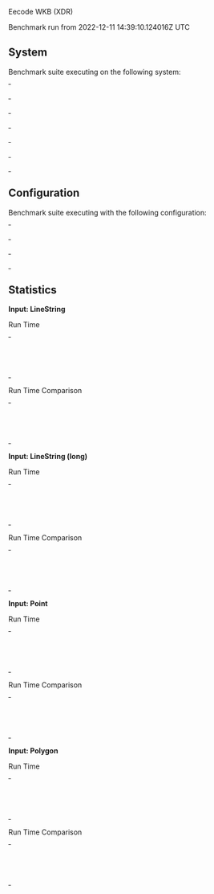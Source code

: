 Eecode WKB (XDR)

Benchmark run from 2022-12-11 14:39:10.124016Z UTC

## System

Benchmark suite executing on the following system:

<table style="width: 1%">
  <tr>
    <th style="width: 1%; white-space: nowrap">Operating System</th>
    <td>macOS</td>
  </tr><tr>
    <th style="white-space: nowrap">CPU Information</th>
    <td style="white-space: nowrap">Apple M1</td>
  </tr><tr>
    <th style="white-space: nowrap">Number of Available Cores</th>
    <td style="white-space: nowrap">8</td>
  </tr><tr>
    <th style="white-space: nowrap">Available Memory</th>
    <td style="white-space: nowrap">16 GB</td>
  </tr><tr>
    <th style="white-space: nowrap">Elixir Version</th>
    <td style="white-space: nowrap">1.14.2</td>
  </tr><tr>
    <th style="white-space: nowrap">Erlang Version</th>
    <td style="white-space: nowrap">25.1.2</td>
  </tr>
</table>

## Configuration

Benchmark suite executing with the following configuration:

<table style="width: 1%">
  <tr>
    <th style="width: 1%">:time</th>
    <td style="white-space: nowrap">10 s</td>
  </tr><tr>
    <th>:parallel</th>
    <td style="white-space: nowrap">1</td>
  </tr><tr>
    <th>:warmup</th>
    <td style="white-space: nowrap">2 s</td>
  </tr>
</table>

## Statistics



__Input: LineString__

Run Time

<table style="width: 1%">
  <tr>
    <th>Name</th>
    <th style="text-align: right">IPS</th>
    <th style="text-align: right">Average</th>
    <th style="text-align: right">Devitation</th>
    <th style="text-align: right">Median</th>
    <th style="text-align: right">99th&nbsp;%</th>
  </tr>

  <tr>
    <td style="white-space: nowrap">geo</td>
    <td style="white-space: nowrap; text-align: right">1.09 M</td>
    <td style="white-space: nowrap; text-align: right">0.91 &micro;s</td>
    <td style="white-space: nowrap; text-align: right">&plusmn;2539.37%</td>
    <td style="white-space: nowrap; text-align: right">0.83 &micro;s</td>
    <td style="white-space: nowrap; text-align: right">1.04 &micro;s</td>
  </tr>

  <tr>
    <td style="white-space: nowrap">geometry</td>
    <td style="white-space: nowrap; text-align: right">0.66 M</td>
    <td style="white-space: nowrap; text-align: right">1.52 &micro;s</td>
    <td style="white-space: nowrap; text-align: right">&plusmn;494.91%</td>
    <td style="white-space: nowrap; text-align: right">1.33 &micro;s</td>
    <td style="white-space: nowrap; text-align: right">2.29 &micro;s</td>
  </tr>

</table>


Run Time Comparison

<table style="width: 1%">
  <tr>
    <th>Name</th>
    <th style="text-align: right">IPS</th>
    <th style="text-align: right">Slower</th>
  <tr>
    <td style="white-space: nowrap">geo</td>
    <td style="white-space: nowrap;text-align: right">1.09 M</td>
    <td>&nbsp;</td>
  </tr>

  <tr>
    <td style="white-space: nowrap">geometry</td>
    <td style="white-space: nowrap; text-align: right">0.66 M</td>
    <td style="white-space: nowrap; text-align: right">1.67x</td>
  </tr>

</table>




__Input: LineString (long)__

Run Time

<table style="width: 1%">
  <tr>
    <th>Name</th>
    <th style="text-align: right">IPS</th>
    <th style="text-align: right">Average</th>
    <th style="text-align: right">Devitation</th>
    <th style="text-align: right">Median</th>
    <th style="text-align: right">99th&nbsp;%</th>
  </tr>

  <tr>
    <td style="white-space: nowrap">geo</td>
    <td style="white-space: nowrap; text-align: right">5.29 K</td>
    <td style="white-space: nowrap; text-align: right">188.99 &micro;s</td>
    <td style="white-space: nowrap; text-align: right">&plusmn;2.79%</td>
    <td style="white-space: nowrap; text-align: right">187.16 &micro;s</td>
    <td style="white-space: nowrap; text-align: right">199.91 &micro;s</td>
  </tr>

  <tr>
    <td style="white-space: nowrap">geometry</td>
    <td style="white-space: nowrap; text-align: right">2.47 K</td>
    <td style="white-space: nowrap; text-align: right">405.08 &micro;s</td>
    <td style="white-space: nowrap; text-align: right">&plusmn;8.62%</td>
    <td style="white-space: nowrap; text-align: right">395.86 &micro;s</td>
    <td style="white-space: nowrap; text-align: right">549.50 &micro;s</td>
  </tr>

</table>


Run Time Comparison

<table style="width: 1%">
  <tr>
    <th>Name</th>
    <th style="text-align: right">IPS</th>
    <th style="text-align: right">Slower</th>
  <tr>
    <td style="white-space: nowrap">geo</td>
    <td style="white-space: nowrap;text-align: right">5.29 K</td>
    <td>&nbsp;</td>
  </tr>

  <tr>
    <td style="white-space: nowrap">geometry</td>
    <td style="white-space: nowrap; text-align: right">2.47 K</td>
    <td style="white-space: nowrap; text-align: right">2.14x</td>
  </tr>

</table>




__Input: Point__

Run Time

<table style="width: 1%">
  <tr>
    <th>Name</th>
    <th style="text-align: right">IPS</th>
    <th style="text-align: right">Average</th>
    <th style="text-align: right">Devitation</th>
    <th style="text-align: right">Median</th>
    <th style="text-align: right">99th&nbsp;%</th>
  </tr>

  <tr>
    <td style="white-space: nowrap">geo</td>
    <td style="white-space: nowrap; text-align: right">2.33 M</td>
    <td style="white-space: nowrap; text-align: right">429.55 ns</td>
    <td style="white-space: nowrap; text-align: right">&plusmn;3289.78%</td>
    <td style="white-space: nowrap; text-align: right">375 ns</td>
    <td style="white-space: nowrap; text-align: right">542 ns</td>
  </tr>

  <tr>
    <td style="white-space: nowrap">geometry</td>
    <td style="white-space: nowrap; text-align: right">1.90 M</td>
    <td style="white-space: nowrap; text-align: right">525.41 ns</td>
    <td style="white-space: nowrap; text-align: right">&plusmn;503.02%</td>
    <td style="white-space: nowrap; text-align: right">459 ns</td>
    <td style="white-space: nowrap; text-align: right">833 ns</td>
  </tr>

</table>


Run Time Comparison

<table style="width: 1%">
  <tr>
    <th>Name</th>
    <th style="text-align: right">IPS</th>
    <th style="text-align: right">Slower</th>
  <tr>
    <td style="white-space: nowrap">geo</td>
    <td style="white-space: nowrap;text-align: right">2.33 M</td>
    <td>&nbsp;</td>
  </tr>

  <tr>
    <td style="white-space: nowrap">geometry</td>
    <td style="white-space: nowrap; text-align: right">1.90 M</td>
    <td style="white-space: nowrap; text-align: right">1.22x</td>
  </tr>

</table>




__Input: Polygon__

Run Time

<table style="width: 1%">
  <tr>
    <th>Name</th>
    <th style="text-align: right">IPS</th>
    <th style="text-align: right">Average</th>
    <th style="text-align: right">Devitation</th>
    <th style="text-align: right">Median</th>
    <th style="text-align: right">99th&nbsp;%</th>
  </tr>

  <tr>
    <td style="white-space: nowrap">geo</td>
    <td style="white-space: nowrap; text-align: right">396.07 K</td>
    <td style="white-space: nowrap; text-align: right">2.52 &micro;s</td>
    <td style="white-space: nowrap; text-align: right">&plusmn;684.95%</td>
    <td style="white-space: nowrap; text-align: right">2.25 &micro;s</td>
    <td style="white-space: nowrap; text-align: right">4.29 &micro;s</td>
  </tr>

  <tr>
    <td style="white-space: nowrap">geometry</td>
    <td style="white-space: nowrap; text-align: right">202.48 K</td>
    <td style="white-space: nowrap; text-align: right">4.94 &micro;s</td>
    <td style="white-space: nowrap; text-align: right">&plusmn;436.34%</td>
    <td style="white-space: nowrap; text-align: right">3.96 &micro;s</td>
    <td style="white-space: nowrap; text-align: right">8.71 &micro;s</td>
  </tr>

</table>


Run Time Comparison

<table style="width: 1%">
  <tr>
    <th>Name</th>
    <th style="text-align: right">IPS</th>
    <th style="text-align: right">Slower</th>
  <tr>
    <td style="white-space: nowrap">geo</td>
    <td style="white-space: nowrap;text-align: right">396.07 K</td>
    <td>&nbsp;</td>
  </tr>

  <tr>
    <td style="white-space: nowrap">geometry</td>
    <td style="white-space: nowrap; text-align: right">202.48 K</td>
    <td style="white-space: nowrap; text-align: right">1.96x</td>
  </tr>

</table>